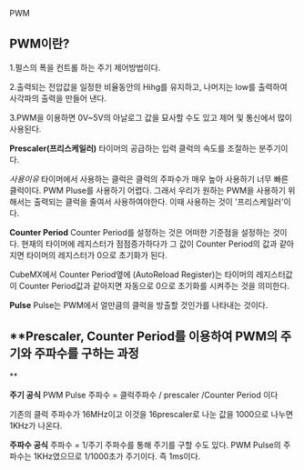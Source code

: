﻿PWM

## PWM이란?
1.펄스의 폭을 컨트롤 하는 주기 제어방법이다.

2.출력되는 전압값을 일정한 비율동안의 Hihg를 유지하고, 나머지는 low를 출력하여 사각파의 출력을 만들어 낸다.

3.PWM을 이용하면 0V~5V의 아날로그 값을 묘사할 수도 있고 제어 및 통신에서 많이 사용된다.

**Prescaler(프리스케일러)**
타이머의 공급하는 입력 클럭의 속도를 조절하는 분주기이다.

*사용이유*
타이머에서 사용하는 클럭은 클럭의 주파수가 매우 높아 사용하기 너무 빠른 클럭이다. PWM Pluse를 사용하기 어렵다. 그래서 우리가 원하는 PWM을 사용하기 위해서는 출력되는 클럭을 줄여서 사용하여야한다. 이때 사용하는 것이 '프리스케일러'이다.

**Counter Period**
Counter Period를 설정하는 것은 어떠한 기준점을 설정하는 것이다.
현재의 타이머에 레지스터가 점점증가하다가 그 값이 Counter Period의 값과 같아지면 타이머의 레지스터가 0으로 초기화가 된다.

CubeMX에서 Counter Period옆에 (AutoReload Register)는 타이머의 레지스터값이 Counter Period값과 같아지면 자동으로 0으로 초기화를 시켜주는 것을 의미한다.

**Pulse**
Pulse는 PWM에서 얼만큼의 클럭을 방출할 것인가를 나타내는 것이다. 



## **Prescaler, Counter Period를 이용하여 PWM의 주기와 주파수를 구하는 과정

**

**주기 공식**
PWM Pulse 주파수 = 클럭주파수 / prescaler /Counter Period 이다

기존의 클럭 주파수가 16MHz이고 이것을 16prescaler로 나눈 값을  1000으로 나누면 1KHz가 나온다.

**주파수 공식**
주파수 = 1/주기
주파수를 통해 주기를 구할 수도 있다.
PWM Pulse의 주파수는 1KHz였으므로 1/1000초가 주기이다. 즉 1ms이다.






